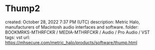 # Thump2

created: October 28, 2022 7:37 PM (UTC)
description: Metric Halo, manufacturers of Macintosh audio interfaces and software.
folder: BOOKMRKS-MTHRFCKR / MEDIA-MTHRFCKR / Audio / Pro Audio / VST
tags: vst
url: https://mhsecure.com/metric_halo/products/software/thump.html